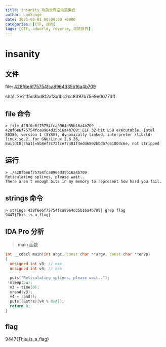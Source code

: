```yaml
---
title: insanity_攻防世界逆向题集合
author: LanXuage
date: 2021-03-01 00:00:00 +0800
categories: [CTF, 逆向]
tags: [CTF, adworld, reverse, 攻防世界]
---
```

# insanity

## 文件

file: [428f6e6f75754fca8964d35b16a4b709](http://198.74.121.179/adworld/reverse/428f6e6f75754fca8964d35b16a4b709)

sha1: 2e21f5d3bd8f2af3a1bc2cc8397b75e9e0077dff

## file 命令

```shell
> file 428f6e6f75754fca8964d35b16a4b709
428f6e6f75754fca8964d35b16a4b709: ELF 32-bit LSB executable, Intel 80386, version 1 (SYSV), dynamically linked, interpreter /lib/ld-linux.so.2, for GNU/Linux 2.6.26, BuildID[sha1]=5b8ef7c72fce77481f4edd6802bbdb7c6100dc6e, not stripped
```

## 运行

```shell
> ./428f6e6f75754fca8964d35b16a4b709
Reticulating splines, please wait..
There aren't enough bits in my memory to represent how hard you fail.
```

## strings 命令

```shell
> strings 428f6e6f75754fca8964d35b16a4b709| grep flag
9447{This_is_a_flag}
```

## IDA Pro 分析

> main 函数

```cpp
int __cdecl main(int argc, const char **argv, const char **envp)
{
  unsigned int v3; // eax
  unsigned int v4; // eax

  puts("Reticulating splines, please wait..");
  sleep(5u);
  v3 = time(0);
  srand(v3);
  v4 = rand();
  puts((&strs)[v4 % 0xA]);
  return 0;
}
```

## flag

9447{This_is_a_flag}
